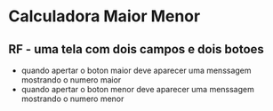# Calculadora Maior Menor
## RF - uma tela com dois campos e dois botoes
* quando apertar o boton maior deve aparecer uma menssagem mostrando o numero maior
* quando apertar o boton menor deve aparecer uma menssagem mostrando o numero menor

